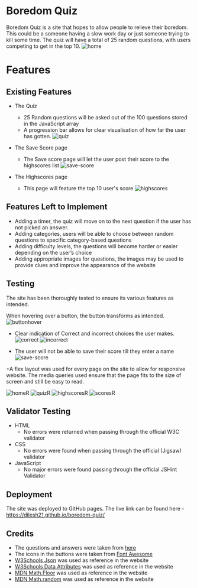 # Boredom Quiz

Boredom Quiz is a site that hopes to allow people to relieve their boredom. This could be a someone having a slow work day or just someone trying to kill some time.
The quiz will have a total of 25 random questions, with users competing to get in the top 10.
![home](https://user-images.githubusercontent.com/20689249/194715350-80191179-7b86-4a9d-8906-78f6b2c05322.png)

# Features
## Existing Features
+ The Quiz
	+ 25 Random questions will be asked out of the 100 questions stored in the JavaScript array
	+ A progression bar allows for clear visualisation of how far the user has gotten.
![quiz](https://user-images.githubusercontent.com/20689249/194715706-633b2fab-f0a5-4c53-9ee8-edf9bc424ec9.png)

+ The Save Score page
	+ The Save score page will let the user post their score to the highscores list 
![save-score](https://user-images.githubusercontent.com/20689249/194716121-ee6a6eb9-d742-46f5-8f3e-13ed7a98f4bf.png)

+ The Highscores page
	+ This page will feature the top 10 user's score
![highscores](https://user-images.githubusercontent.com/20689249/194716186-cf7ec7fc-80e3-4f52-a6db-c1ebba7cd0f7.png)

## Features Left to Implement
+ Adding a timer, the quiz will move on to the next question if the user has not picked an answer.
+ Adding categories, users will be able to choose between random questions to specific category-based questions
+ Adding difficulty levels, the questions will become harder or easier depending on the user’s choice
+ Adding appropriate images for questions, the images may be used to provide clues and improve the appearance of the website

## Testing
The site has been thoroughly tested to ensure its various features as intended.

When hovering over a button, the button transforms as intended.
![buttonhover](https://user-images.githubusercontent.com/20689249/194716689-5da78829-559b-48c2-9ae7-f947dfb986f4.png)

+ Clear indication of Correct and incorrect choices the user makes.
![correct](https://user-images.githubusercontent.com/20689249/194715939-47939ee9-235b-4fca-a41f-700a895ed0de.png)
![incorrect](https://user-images.githubusercontent.com/20689249/194715944-3cdaad2d-5151-497e-9214-ec63bdc1b4fb.png)

+ The user will not be able to save their score till they enter a name
![save-score](https://user-images.githubusercontent.com/20689249/194716121-ee6a6eb9-d742-46f5-8f3e-13ed7a98f4bf.png)

+A flex layout was used for every page on the site to allow for responsive website. The media queries used ensure that the page fits to the size of screen and still be easy to read.

![homeR](https://user-images.githubusercontent.com/20689249/194717139-a764adad-b282-478e-858e-1a1887a2cfdc.png)
![quizR](https://user-images.githubusercontent.com/20689249/194717145-c600911e-f433-4e5d-8d56-7647a3df5ff1.png)
![highscoresR](https://user-images.githubusercontent.com/20689249/194717154-89285ca2-de09-467e-b5a6-9f965201f92f.png)
![scoresR](https://user-images.githubusercontent.com/20689249/194717159-eedfcc22-7484-4a9a-87ed-4939c81ce533.png)

## Validator Testing
+ HTML
	+ No errors were returned when passing through the official W3C validator
+ CSS
	+ No errors were found when passing through the official (Jigsaw) validator
+ JavaScript
	+ No major errors were found passing through the official JSHint Validator

## Deployment

The site was deployed to GitHub pages.
The live link can be found here - https://dilesh21.github.io/boredom-quiz/ 

## Credits
+ The questions and answers were taken from [here](https://www.quiztriviagames.com/multiple-choice-trivia-questions/)
+ The icons in the buttons were taken from [Font Awesome](https://fontawesome.com/)
+ [W3Schools Json](https://www.w3schools.com/js/js_json.asp) was used as reference in the website
+ [W3Schools Data Attributes](https://www.w3schools.com/tags/att_global_data.asp) was used as reference in the website
+ [MDN Math.Floor](https://developer.mozilla.org/en-US/docs/Web/JavaScript/Reference/Global_Objects/Math/floor) was used as reference in the website
+ [MDN Math.random](https://developer.mozilla.org/en-US/docs/Web/JavaScript/Reference/Global_Objects/Math/random) was used as reference in the website
